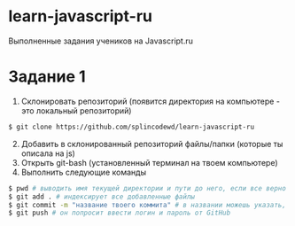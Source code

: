 # learn-javascript-ru
Выполненные задания учеников на Javascript.ru

# Задание 1

1. Склонировать репозиторий (появится директория на компьютере - это локальный репозиторий)

```bash
$ git clone https://github.com/splincodewd/learn-javascript-ru
```

2. Добавить в склонированный репозиторий файлы/папки (которые ты описала на js)
3. Открыть git-bash (установленный терминал на твоем компьютере)
4. Выполнить следующие команды

```bash
$ pwd # выводить имя текущей директории и пути до него, если все верно в конце будет learn-javascript-ru
$ git add . # индексирует все добавленные файлы
$ git commit -m "название твоего коммита" # в названии можешь указать, что ты добавляешь
$ git push # он попросит ввести логин и пароль от GitHub
```

